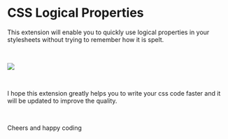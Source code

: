 # CSS Logical Properties

This extension will enable you to quickly use logical properties in your stylesheets without trying to remember how it is spelt.

<br>


![](./screenshot.png)


<br>


I hope this extension greatly helps you to write your css code faster and it will be updated to improve the quality.

<br>

Cheers and happy coding

